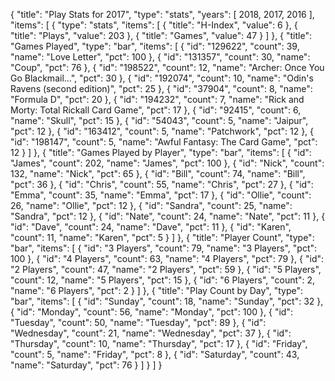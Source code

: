 {
  "title": "Play Stats for 2017",
  "type": "stats",
  "years": [
    2018,
    2017,
    2016
  ],
  "items": [
    {
      "type": "stats",
      "items": [
        {
          "title": "H-Index",
          "value": 6
        },
        {
          "title": "Plays",
          "value": 203
        },
        {
          "title": "Games",
          "value": 47
        }
      ]
    },
    {
      "title": "Games Played",
      "type": "bar",
      "items": [
        {
          "id": "129622",
          "count": 39,
          "name": "Love Letter",
          "pct": 100
        },
        {
          "id": "131357",
          "count": 30,
          "name": "Coup",
          "pct": 76
        },
        {
          "id": "198522",
          "count": 12,
          "name": "Archer: Once You Go Blackmail...",
          "pct": 30
        },
        {
          "id": "192074",
          "count": 10,
          "name": "Odin's Ravens (second edition)",
          "pct": 25
        },
        {
          "id": "37904",
          "count": 8,
          "name": "Formula D",
          "pct": 20
        },
        {
          "id": "194232",
          "count": 7,
          "name": "Rick and Morty: Total Rickall Card Game",
          "pct": 17
        },
        {
          "id": "92415",
          "count": 6,
          "name": "Skull",
          "pct": 15
        },
        {
          "id": "54043",
          "count": 5,
          "name": "Jaipur",
          "pct": 12
        },
        {
          "id": "163412",
          "count": 5,
          "name": "Patchwork",
          "pct": 12
        },
        {
          "id": "198147",
          "count": 5,
          "name": "Awful Fantasy: The Card Game",
          "pct": 12
        }
      ]
    },
    {
      "title": "Games Played by Player",
      "type": "bar",
      "items": [
        {
          "id": "James",
          "count": 202,
          "name": "James",
          "pct": 100
        },
        {
          "id": "Nick",
          "count": 132,
          "name": "Nick",
          "pct": 65
        },
        {
          "id": "Bill",
          "count": 74,
          "name": "Bill",
          "pct": 36
        },
        {
          "id": "Chris",
          "count": 55,
          "name": "Chris",
          "pct": 27
        },
        {
          "id": "Emma",
          "count": 35,
          "name": "Emma",
          "pct": 17
        },
        {
          "id": "Ollie",
          "count": 26,
          "name": "Ollie",
          "pct": 12
        },
        {
          "id": "Sandra",
          "count": 25,
          "name": "Sandra",
          "pct": 12
        },
        {
          "id": "Nate",
          "count": 24,
          "name": "Nate",
          "pct": 11
        },
        {
          "id": "Dave",
          "count": 24,
          "name": "Dave",
          "pct": 11
        },
        {
          "id": "Karen",
          "count": 11,
          "name": "Karen",
          "pct": 5
        }
      ]
    },
    {
      "title": "Player Count",
      "type": "bar",
      "items": [
        {
          "id": "3 Players",
          "count": 79,
          "name": "3 Players",
          "pct": 100
        },
        {
          "id": "4 Players",
          "count": 63,
          "name": "4 Players",
          "pct": 79
        },
        {
          "id": "2 Players",
          "count": 47,
          "name": "2 Players",
          "pct": 59
        },
        {
          "id": "5 Players",
          "count": 12,
          "name": "5 Players",
          "pct": 15
        },
        {
          "id": "6 Players",
          "count": 2,
          "name": "6 Players",
          "pct": 2
        }
      ]
    },
    {
      "title": "Play Count by Day",
      "type": "bar",
      "items": [
        {
          "id": "Sunday",
          "count": 18,
          "name": "Sunday",
          "pct": 32
        },
        {
          "id": "Monday",
          "count": 56,
          "name": "Monday",
          "pct": 100
        },
        {
          "id": "Tuesday",
          "count": 50,
          "name": "Tuesday",
          "pct": 89
        },
        {
          "id": "Wednesday",
          "count": 21,
          "name": "Wednesday",
          "pct": 37
        },
        {
          "id": "Thursday",
          "count": 10,
          "name": "Thursday",
          "pct": 17
        },
        {
          "id": "Friday",
          "count": 5,
          "name": "Friday",
          "pct": 8
        },
        {
          "id": "Saturday",
          "count": 43,
          "name": "Saturday",
          "pct": 76
        }
      ]
    }
  ]
}
